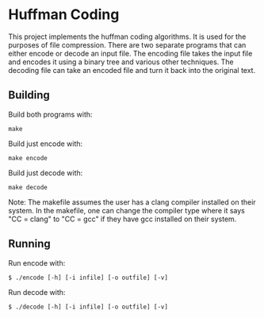 # Huffman Coding

This project implements the huffman coding algorithms. It
is used for the purposes of file compression. There are two
separate programs that can either encode or decode an input file.
The encoding file takes the input file and encodes it using a binary
tree and various other techniques. The decoding file can take an
encoded file and turn it back into the original text.

## Building 

Build both programs with:

```
make
```

Build just encode with:

```
make encode
```

Build just decode with:

```
make decode
```

Note: The makefile assumes the user has a clang compiler
installed on their system. In the makefile, one can change
the compiler type where it says "CC = clang" to 
"CC = gcc" if they have gcc installed on their system.

## Running

Run encode with:

```
$ ./encode [-h] [-i infile] [-o outfile] [-v]
```

Run decode with:

```
$ ./decode [-h] [-i infile] [-o outfile] [-v]
```

